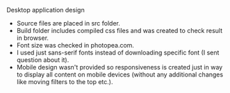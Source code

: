 Desktop application design

- Source files are placed in src folder.
- Build folder includes compiled css files and was created to check result in browser.
- Font size was checked in photopea.com.
- I used just sans-serif fonts instead of downloading specific font (I sent question about it).
- Mobile design wasn't provided so responsiveness is created just in way to display all content on mobile devices (without any additional changes like moving filters to the top   etc.).
